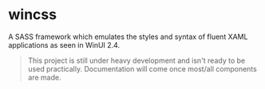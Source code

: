 # wincss
A SASS framework which emulates the styles and syntax of fluent XAML applications as seen in WinUI 2.4.

> This project is still under heavy development and isn't ready to be used practically. Documentation will come once most/all components are made.
